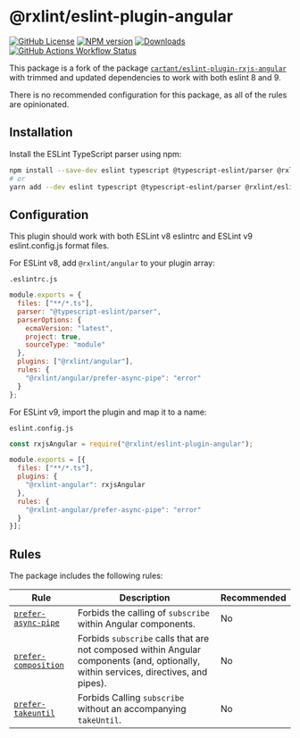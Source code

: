 # @rxlint/eslint-plugin-angular

[![GitHub License](https://img.shields.io/badge/license-MIT-blue.svg)](https://github.com/manbearwiz/eslint-plugin-rxjs-angular/blob/master/LICENSE)
[![NPM version](https://img.shields.io/npm/v/@rxlint/eslint-plugin-angular.svg)](https://www.npmjs.com/package/@rxlint/eslint-plugin-angular)
[![Downloads](http://img.shields.io/npm/dm/@rxlint/eslint-plugin-angular.svg)](https://www.npmjs.com/package/@rxlint/eslint-plugin-angular)
[![GitHub Actions Workflow Status](https://img.shields.io/github/actions/workflow/status/manbearwiz/eslint-plugin-rxjs-angular/release.yml)](https://github.com/manbearwiz/eslint-plugin-rxjs-angular/actions/workflows/release.yml)

This package is a fork of the package [`cartant/eslint-plugin-rxjs-angular`](https://github.com/cartant/eslint-plugin-rxjs-angular) with trimmed and updated dependencies to work with both eslint 8 and 9.

There is no recommended configuration for this package, as all of the rules are opinionated.

## Installation

Install the ESLint TypeScript parser using npm:

```sh
npm install --save-dev eslint typescript @typescript-eslint/parser @rxlint/eslint-plugin-angular --save-dev
# or
yarn add --dev eslint typescript @typescript-eslint/parser @rxlint/eslint-plugin-angular
```

## Configuration

This plugin should work with both ESLint v8 eslintrc and ESLint v9 eslint.config.js format files.

For ESLint v8, add `@rxlint/angular` to your plugin array:

`.eslintrc.js`

```js
module.exports = {
  files: ["**/*.ts"],
  parser: "@typescript-eslint/parser",
  parserOptions: {
    ecmaVersion: "latest",
    project: true,
    sourceType: "module"
  },
  plugins: ["@rxlint/angular"],
  rules: {
    "@rxlint/angular/prefer-async-pipe": "error"
  }
};
```

For ESLint v9, import the plugin and map it to a name:

`eslint.config.js`

```js
const rxjsAngular = require("@rxlint/eslint-plugin-angular");

module.exports = [{
  files: ["**/*.ts"],
  plugins: {
    "@rxlint-angular": rxjsAngular
  },
  rules: {
    "@rxlint-angular/prefer-async-pipe": "error"
  }
}];
```

## Rules

The package includes the following rules:

| Rule | Description | Recommended |
| --- | --- | --- |
| [`prefer-async-pipe`](https://github.com/manbearwiz/eslint-plugin-rxjs-angular/blob/main/docs/rules/prefer-async-pipe.md) | Forbids the calling of `subscribe` within Angular components. | No |
| [`prefer-composition`](https://github.com/manbearwiz/eslint-plugin-rxjs-angular/blob/main/docs/rules/prefer-composition.md) | Forbids `subscribe` calls that are not composed within Angular components (and, optionally, within services, directives, and pipes). | No |
| [`prefer-takeuntil`](https://github.com/manbearwiz/eslint-plugin-rxjs-angular/blob/main/docs/rules/prefer-takeuntil.md) | Forbids Calling `subscribe` without an accompanying `takeUntil`. | No |
